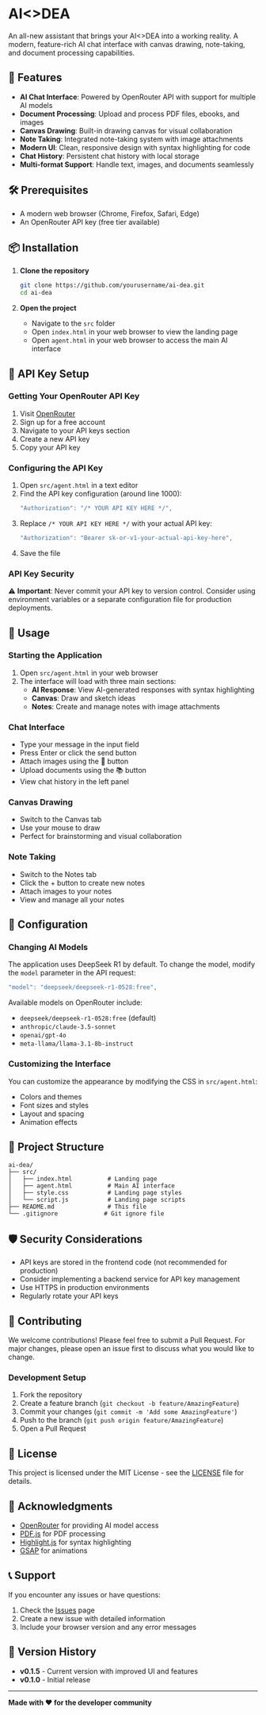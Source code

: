 # AI<>DEA

An all-new assistant that brings your AI<>DEA into a working reality. A modern, feature-rich AI chat interface with canvas drawing, note-taking, and document processing capabilities.

## 🚀 Features

- **AI Chat Interface**: Powered by OpenRouter API with support for multiple AI models
- **Document Processing**: Upload and process PDF files, ebooks, and images
- **Canvas Drawing**: Built-in drawing canvas for visual collaboration
- **Note Taking**: Integrated note-taking system with image attachments
- **Modern UI**: Clean, responsive design with syntax highlighting for code
- **Chat History**: Persistent chat history with local storage
- **Multi-format Support**: Handle text, images, and documents seamlessly

## 🛠️ Prerequisites

- A modern web browser (Chrome, Firefox, Safari, Edge)
- An OpenRouter API key (free tier available)

## 📦 Installation

1. **Clone the repository**
   ```bash
   git clone https://github.com/yourusername/ai-dea.git
   cd ai-dea
   ```

2. **Open the project**
   - Navigate to the `src` folder
   - Open `index.html` in your web browser to view the landing page
   - Open `agent.html` in your web browser to access the main AI interface

## 🔑 API Key Setup

### Getting Your OpenRouter API Key

1. Visit [OpenRouter](https://openrouter.ai/)
2. Sign up for a free account
3. Navigate to your API keys section
4. Create a new API key
5. Copy your API key

### Configuring the API Key

1. Open `src/agent.html` in a text editor
2. Find the API key configuration (around line 1000):
   ```javascript
   "Authorization": "/* YOUR API KEY HERE */",
   ```
3. Replace `/* YOUR API KEY HERE */` with your actual API key:
   ```javascript
   "Authorization": "Bearer sk-or-v1-your-actual-api-key-here",
   ```
4. Save the file

### API Key Security

⚠️ **Important**: Never commit your API key to version control. Consider using environment variables or a separate configuration file for production deployments.

## 🎯 Usage

### Starting the Application

1. Open `src/agent.html` in your web browser
2. The interface will load with three main sections:
   - **AI Response**: View AI-generated responses with syntax highlighting
   - **Canvas**: Draw and sketch ideas
   - **Notes**: Create and manage notes with image attachments

### Chat Interface

- Type your message in the input field
- Press Enter or click the send button
- Attach images using the 📎 button
- Upload documents using the 📚 button
- View chat history in the left panel

### Canvas Drawing

- Switch to the Canvas tab
- Use your mouse to draw
- Perfect for brainstorming and visual collaboration

### Note Taking

- Switch to the Notes tab
- Click the + button to create new notes
- Attach images to your notes
- View and manage all your notes

## 🔧 Configuration

### Changing AI Models

The application uses DeepSeek R1 by default. To change the model, modify the `model` parameter in the API request:

```javascript
"model": "deepseek/deepseek-r1-0528:free",
```

Available models on OpenRouter include:
- `deepseek/deepseek-r1-0528:free` (default)
- `anthropic/claude-3.5-sonnet`
- `openai/gpt-4o`
- `meta-llama/llama-3.1-8b-instruct`

### Customizing the Interface

You can customize the appearance by modifying the CSS in `src/agent.html`:
- Colors and themes
- Font sizes and styles
- Layout and spacing
- Animation effects

## 📁 Project Structure

```
ai-dea/
├── src/
│   ├── index.html          # Landing page
│   ├── agent.html          # Main AI interface
│   ├── style.css           # Landing page styles
│   └── script.js           # Landing page scripts
├── README.md               # This file
└── .gitignore             # Git ignore file
```

## 🛡️ Security Considerations

- API keys are stored in the frontend code (not recommended for production)
- Consider implementing a backend service for API key management
- Use HTTPS in production environments
- Regularly rotate your API keys

## 🤝 Contributing

We welcome contributions! Please feel free to submit a Pull Request. For major changes, please open an issue first to discuss what you would like to change.

### Development Setup

1. Fork the repository
2. Create a feature branch (`git checkout -b feature/AmazingFeature`)
3. Commit your changes (`git commit -m 'Add some AmazingFeature'`)
4. Push to the branch (`git push origin feature/AmazingFeature`)
5. Open a Pull Request

## 📄 License

This project is licensed under the MIT License - see the [LICENSE](LICENSE) file for details.

## 🙏 Acknowledgments

- [OpenRouter](https://openrouter.ai/) for providing AI model access
- [PDF.js](https://mozilla.github.io/pdf.js/) for PDF processing
- [Highlight.js](https://highlightjs.org/) for syntax highlighting
- [GSAP](https://greensock.com/gsap/) for animations

## 📞 Support

If you encounter any issues or have questions:

1. Check the [Issues](https://github.com/yourusername/ai-dea/issues) page
2. Create a new issue with detailed information
3. Include your browser version and any error messages

## 🔄 Version History

- **v0.1.5** - Current version with improved UI and features
- **v0.1.0** - Initial release

---

**Made with ❤️ for the developer community**
